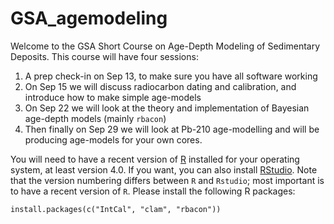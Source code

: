 # GSA_agemodeling

Welcome to the GSA Short Course on Age-Depth Modeling of Sedimentary Deposits. This course will have four sessions:

1. A prep check-in on Sep 13, to make sure you have all software working
2. On Sep 15 we will discuss radiocarbon dating and calibration, and introduce how to make simple age-models
3. On Sep 22 we will look at the theory and implementation of Bayesian age-depth models (mainly `rbacon`)
4. Then finally on Sep 29 we will look at Pb-210 age-modelling and will be producing age-models for your own cores.

You will need to have a recent version of [R](http://r-project.org) installed for your operating system, at least version 4.0. If you want, you can also install [RStudio](http://www.rstudio.com). Note that the version numbering differs between `R` and `Rstudio`; most important is to have a recent version of `R`.
Please install the following R packages:

```{r}
install.packages(c("IntCal", "clam", "rbacon"))
```





